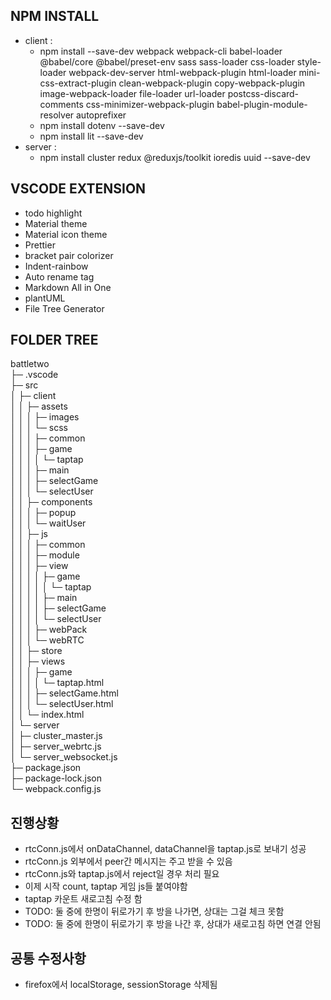 ## NPM INSTALL
- client :  
  - npm install --save-dev webpack webpack-cli babel-loader @babel/core @babel/preset-env sass sass-loader css-loader style-loader webpack-dev-server html-webpack-plugin html-loader mini-css-extract-plugin clean-webpack-plugin copy-webpack-plugin image-webpack-loader file-loader url-loader postcss-discard-comments css-minimizer-webpack-plugin babel-plugin-module-resolver autoprefixer
  - npm install dotenv --save-dev  
  - npm install lit --save-dev  
- server :  
  - npm install cluster redux @reduxjs/toolkit ioredis uuid --save-dev

## VSCODE EXTENSION
- todo highlight
- Material theme
- Material icon theme
- Prettier
- bracket pair colorizer
- Indent-rainbow
- Auto rename tag
- Markdown All in One
- plantUML
- File Tree Generator

## FOLDER TREE
battletwo  
├─ .vscode  
├─ src  
│ ├─ client  
│ │ ├─ assets  
│ │ │ ├─ images  
│ │ │ └─ scss  
│ │ │ ├─ common  
│ │ │ ├─ game  
│ │ │ │ └─ taptap  
│ │ │ ├─ main  
│ │ │ ├─ selectGame  
│ │ │ └─ selectUser  
│ │ ├─ components  
│ │ │ ├─ popup  
│ │ │ └─ waitUser  
│ │ ├─ js  
│ │ │ ├─ common  
│ │ │ ├─ module  
│ │ │ ├─ view  
│ │ │ │ ├─ game  
│ │ │ │ │ └─ taptap  
│ │ │ │ ├─ main  
│ │ │ │ ├─ selectGame  
│ │ │ │ └─ selectUser  
│ │ │ ├─ webPack  
│ │ │ └─ webRTC  
│ │ ├─ store  
│ │ ├─ views  
│ │ │ ├─ game  
│ │ │ │ └─ taptap.html  
│ │ │ ├─ selectGame.html  
│ │ │ └─ selectUser.html  
│ │ └─ index.html  
│ └─ server  
│ ├─ cluster_master.js  
│ ├─ server_webrtc.js  
│ └─ server_websocket.js  
├─ package.json  
├─ package-lock.json  
└─ webpack.config.js  

## 진행상황
- rtcConn.js에서 onDataChannel, dataChannel을 taptap.js로 보내기 성공
- rtcConn.js 외부에서 peer간 메시지는 주고 받을 수 있음
- rtcConn.js와 taptap.js에서 reject일 경우 처리 필요
- 이제 시작 count, taptap 게임 js들 붙여야함
- taptap 카운트 새로고침 수정 함
- TODO: 둘 중에 한명이 뒤로가기 후 방을 나가면, 상대는 그걸 체크 못함
- TODO: 둘 중에 한명이 뒤로가기 후 방을 나간 후, 상대가 새로고침 하면 연결 안됨

## 공통 수정사항
- firefox에서 localStorage, sessionStorage 삭제됨
